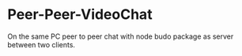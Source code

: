 # Peer-Peer-VideoChat
On the same PC peer to peer chat with node budo package as server between two clients.



